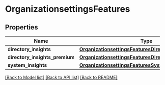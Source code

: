 # OrganizationsettingsFeatures

## Properties
Name | Type | Description | Notes
------------ | ------------- | ------------- | -------------
**directory_insights** | [**OrganizationsettingsFeaturesDirectoryInsights**](OrganizationsettingsFeaturesDirectoryInsights.md) |  | [optional] 
**directory_insights_premium** | [**OrganizationsettingsFeaturesDirectoryInsightsPremium**](OrganizationsettingsFeaturesDirectoryInsightsPremium.md) |  | [optional] 
**system_insights** | [**OrganizationsettingsFeaturesSystemInsights**](OrganizationsettingsFeaturesSystemInsights.md) |  | [optional] 

[[Back to Model list]](../README.md#documentation-for-models) [[Back to API list]](../README.md#documentation-for-api-endpoints) [[Back to README]](../README.md)

